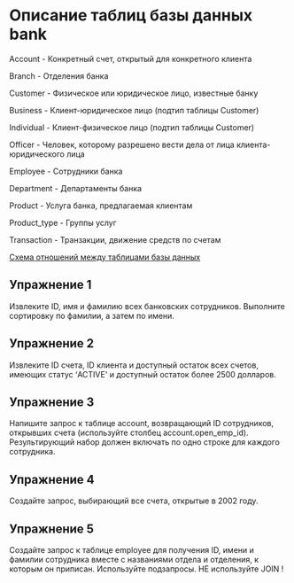 # Описание таблиц базы данных bank

Account - Конкретный счет, открытый для конкретного клиента

Branch - Отделения банка

Customer - Физическое или юридическое лицо, известные банку

Business - Клиент-юридическое лицо (подтип таблицы Customer)

Individual - Клиент-физическое лицо (подтип таблицы Customer)

Officer - Человек, которому разрешено вести дела от лица клиента-юридического лица

Employee - Сотрудники банка

Department - Департаменты банка

Product	- Услуга банка, предлагаемая клиентам

Product_type - Группы услуг

Transaction - Транзакции, движение средств по счетам

[Схема отношений между таблицами базы данных](https://drive.google.com/file/d/1-UDBGD2tLFaekmXMMEl3phsEVRRUeCOi/view?usp=sharing)
## Упражнение 1
Извлеките ID, имя и фамилию всех банковских сотрудников. Выполните сортировку по фамилии, а затем по имени.

## Упражнение 2
Извлеките ID счета, ID клиента и доступный остаток всех счетов, имеющих статус ‘ACTIVE' и доступный остаток более 2500 долларов.

## Упражнение 3
Напишите запрос к таблице account, возвращающий ID сотрудников, открывших счета (используйте столбец account.open_emp_id). Результирующий набор должен включать по одно строке для каждого сотрудника.

## Упражнение 4
Создайте запрос, выбирающий все счета, открытые в 2002 году.

## Упражнение 5
Создайте запрос к таблице employee для получения ID, имени и фамилии сотрудника вместе с названиями отдела и отделения, к которым он приписан. Используйте подзапросы. НЕ используйте JOIN !
